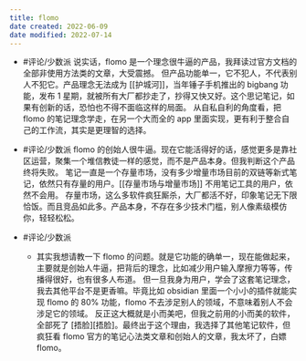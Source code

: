 ```yaml
---
title: flomo
date created: 2022-06-09
date modified: 2022-07-14
---
```

- #评论/少数派
	说实话，flomo 是一个理念很牛逼的产品，我拜读过官方文档的全部非使用方法类的文章，大受震撼。 但产品功能单一，它不犯人，不代表别人不犯它。产品理念无法成为 [[护城河]]，当年锤子手机推出的 bigbang 功能，发布 1 星期，就被所有大厂都抄走了，抄得又快又好。这个思记笔记，如果有创新的话，恐怕也不得不面临这样的局面。 从自私自利的角度看，把 flomo 的笔记理念学走，在另一个大而全的 app 里面实现，更有利于整合自己的工作流，其实是更理智的选择。

- #评论/少数派
	flomo 的创始人很牛逼。现在它能活得好的话，感觉更多是靠社区运营，聚集一个堆信教徒一样的感觉，而不是产品本身。但我判断这个产品终将失败。
	笔记一直是一个存量市场，没有多少增量市场目前的双链等新式笔记，依然只有存量的用户。[[存量市场与增量市场]]
	不用笔记工具的用户，依然不会用。
	存量市场，这么多软件疯狂厮杀，大厂都活不好，印象笔记无下限恰饭。而且竞品如此多。产品本身，不存在多少技术门槛，别人像素级模仿你，轻轻松松。
- #评论/少数派
	- 其实我想请教一下 flomo 的问题。就是它功能的确单一，现在能做起来，主要就是创始人牛逼，把背后的理念，比如减少用户输入摩擦力等等，传播得很好，也有很多人布道。 但一旦我身为用户，学会了这套笔记理念，我去其他平台不是更香嘛。毕竟比如 obsidian 里面一个小小的插件就能实现 flomo 的 80% 功能，flomo 不去涉足别人的领域，不意味着别人不会涉足它的领域。 反正这大概就是小而美吧，但我之前用的小而美的软件，全部死了 [捂脸][捂脸]。最终出于这个理由，我选择了其他笔记软件，但疯狂看 flomo 官方的笔记心法类文章和创始人的文章，我太坏了，白嫖 flomo。
